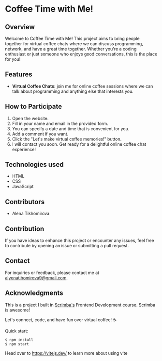# Coffee Time with Me!

## Overview

Welcome to Coffee Time with Me! This project aims to bring people together for virtual coffee chats where we can discuss programming, network, and have a great time together. Whether you're a coding enthusiast or just someone who enjoys good conversations, this is the place for you!

## Features

- **Virtual Coffee Chats:** join me for online coffee sessions where we can talk about programming and anything else that interests you.


## How to Participate

1. Open the website.
2. Fill in your name and email in the provided form.
3. You can specify a date and time that is convenient for you.
4. Add a comment if you want.
5. Click the "Let's make virtual coffee memories!" button.
6. I will contact you soon. Get ready for a delightful online coffee chat experience!

## Technologies used

- HTML
- CSS
- JavaScript

## Contributors

- Alena Tikhomirova

## Contribution

If you have ideas to enhance this project or encounter any issues, feel free to contribute by opening an issue or submitting a pull request.

## Contact
For inquiries or feedback, please contact me at alyonatihomirova9@gmail.com.

## Acknowledgments

This is a project I built in [Scrimba's](https://scrimba.com/) Frontend Development course. Scrimba is awesome!


Let's connect, code, and have fun over virtual coffee! ☕️


Quick start:

```
$ npm install
$ npm start
````

Head over to https://vitejs.dev/ to learn more about using vite
